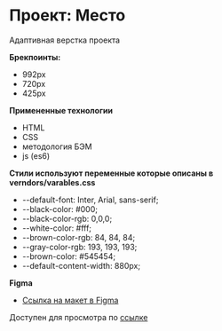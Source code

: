 # Проект: Место

Адаптивная верстка проекта

**Брекпоинты:**

- 992px
- 720px
- 425px

**Примененные технологии**

- HTML
- CSS
- методология БЭМ
- js (es6)

**Стили используют переменные которые описаны в verndors/varables.css**

- --default-font: Inter, Arial, sans-serif;
- --black-color: #000;
- --black-color-rgb: 0,0,0;
- --white-color: #fff;
- --brown-color-rgb: 84, 84, 84;
- --gray-color-rgb: 193, 193, 193;
- --brown-color: #545454;
- --default-content-width: 880px;

**Figma**

* [Ссылка на макет в Figma](https://www.figma.com/file/2cn9N9jSkmxD84oJik7xL7/JavaScript.-Sprint-4?node-id=0%3A1)


Доступен для просмотра по [ссылке](https://ahmetbay.github.io/mesto-project/)
